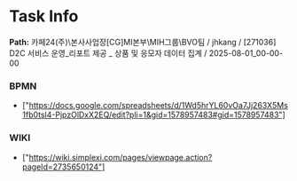 # Task Info

**Path:** 카페24(주)\본사사업장\[CG]MI본부\MIH그룹\BVO팀 / jhkang / [271036] D2C 서비스 운영_리포트 제공 _ 상품 및 응모자 데이터 집계 / 2025-08-01_00-00-00

### BPMN
- ["https://docs.google.com/spreadsheets/d/1Wd5hrYL60vOa7Jj263X5Ms1fb0tsl4-PjpzOlDxX2EQ/edit?pli=1&gid=1578957483#gid=1578957483"]

### WIKI
- ["https://wiki.simplexi.com/pages/viewpage.action?pageId=2735650124"]

